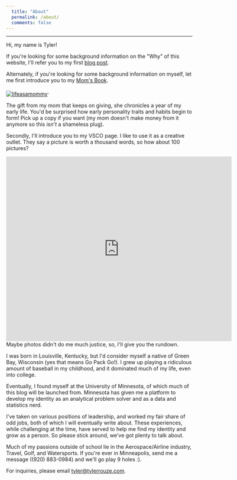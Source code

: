 ```yaml
---
  title: "About"
  permalink: /about/
  comments: false
---
```

<hr>
Hi, my name is Tyler!

If you're looking for some background information on the
"Why" of this website, I'll refer you to my first [blog post](https://tylerrouze.com/journal/welcome).

Alternately, if you're looking for some background information on myself, let me first introduce you
to my [Mom's Book](https://www.amazon.com/Life-As-Mommy-Cathy-Spigarelli/dp/1598581244/ref=sr_1_1?keywords=life+as+a+mommy+cathy+spigarelli&qid=1569385541&sr=8-1).

<p><a href="https://www.amazon.com/Life-As-Mommy-Cathy-Spigarelli/dp/1598581244/ref=sr_1_1?keywords=life+as+a+mommy+cathy+spigarelli&qid=1569385541&sr=8-1"><img src="{{site.url }}{{site.baseurl }}/images/lifeasamommy.jpg" alt="lifeasamommy" target="_blank" align="middle"></a>.</p>

The gift from my mom that keeps on giving, she chronicles a year of my early life. You'd be surprised how early personality traits and habits
begin to form! Pick up a copy if you want (my mom doesn't make money from it anymore so this *isn't* a shameless plug).

Secondly, I'll introduce you to my VSCO page. I like to use it as a creative outlet.
They say a picture is worth a thousand words, so how about 100 pictures?
<br>
<iframe src="https://vsco.co/tylerrouze/images/1" style="border:none;" height="500" width="610"></iframe>
<br>
Maybe photos didn't do me much justice, so, I'll give you the rundown.

I was born in Louisville, Kentucky, but I'd consider myself a native of Green Bay, Wisconsin
(yes that means Go Pack Go!). I grew up playing a ridiculous amount of baseball in
my childhood, and it dominated much of my life, even into college.

Eventually, I found myself at the University of Minnesota, of which much of this blog
will be launched from. Minnesota has given me a platform to develop my identity
as an analytical problem solver and as a data and statistics nerd.

I've taken on various positions of leadership, and worked my fair share of odd
jobs, both of which I will eventually write about. These experiences, while challenging at the time,
have served to help me find my identity and grow as a person. So please stick around, we've
got plenty to talk about.

Much of my passions outside of school lie in the Aerospace/Airline industry, Travel,
Golf, and Watersports. If you're ever in Minneapolis, send me a message ((920) 883-0984)
and we'll go play 9 holes :).

For inquiries, please email [tyler@tylerrouze.com](mailto:tyler@tylerrouze.com).
